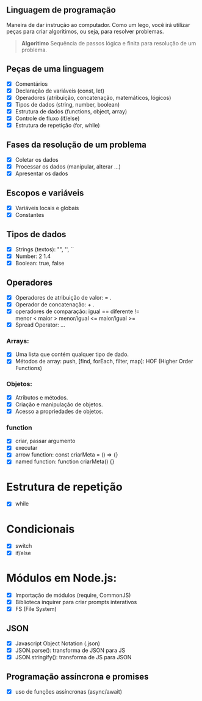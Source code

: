 ## Linguagem de programação

Maneira de dar instrução ao computador.
Como um lego, você irá utilizar peças para criar algoritimos, ou seja, para resolver problemas.

> **Algoritimo** Sequência de passos lógica e finita para resolução de um problema.

## Peças de uma linguagem

- [x] Comentários
- [x] Declaração de variáveis (const, let)
- [x] Operadores (atribuição, concatenação, matemáticos, lógicos)
- [x] Tipos de dados (string, number, boolean)
- [x] Estrutura de dados (functions, object, array)
- [x] Controle de fluxo (if/else)
- [x] Estrutura de repetição (for, while)

## Fases da resolução de um problema

- [x] Coletar os dados
- [x] Processar os dados (manipular, alterar ...)
- [x] Apresentar os dados

## Escopos e variáveis

- [x] Variáveis locais e globais
- [x] Constantes

## Tipos de dados

- [x] Strings (textos): "", '', ``
- [x] Number: 2 1.4
- [x] Boolean: true, false

## Operadores

- [x] Operadores de atribuição de valor: = .
- [x] Operador de concatenação: + .
- [x] operadores de comparação: 
    igual == 
    diferente !=  
    menor < 
    maior > 
    menor/igual <= 
    maior/igual >=
- [x] Spread Operator: ...

### Arrays:

- [x] Uma lista que contém qualquer tipo de dado.
- [x] Métodos de array: push, [find, forEach, filter, map]: HOF (Higher Order Functions)

### Objetos:

- [x] Atributos e métodos.
- [x] Criação e manipulação de objetos.
- [x] Acesso a propriedades de objetos.

### function

- [x] criar, passar argumento
- [x] executar
- [x] arrow function: 
    const criarMeta = () => {}
- [x] named function:
    function criarMeta() {}

# Estrutura de repetição

- [x] while

# Condicionais

- [x] switch
- [x] if/else

# Módulos em Node.js:

- [x] Importação de módulos (require, CommonJS)
- [x] Biblioteca inquirer para criar prompts interativos
- [x] FS (File System)

## JSON

- [X] Javascript Object Notation (.json)
- [x] JSON.parse(): transforma de JSON para JS
- [x] JSON.stringify(): transforma de JS para JSON

## Programação assíncrona e promises

- [x] uso de funções assíncronas (async/await)